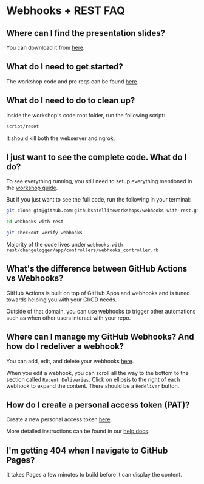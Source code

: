 # Webhooks + REST FAQ

## Where can I find the presentation slides?

You can download it from [here](https://speakerdeck.com/bswinnerton/building-github-integrations-with-webhooks-and-rest).

## What do I need to get started?

The workshop code and pre reqs can be found [here](https://github.com/githubsatelliteworkshops/webhooks-with-rest#mega-prerequisites).

## What do I need to do to clean up?

Inside the workshop's code root folder, run the following script:

```bash
script/reset
```

It should kill both the webserver and ngrok.

## I just want to see the complete code. What do I do?

To see everything running, you still need to setup everything mentioned in the [workshop guide](https://github.com/githubsatelliteworkshops/webhooks-with-rest/blob/master/workshop.md ).

But if you just want to see the full code, run the following in your terminal:

```bash
git clone git@github.com:githubsatelliteworkshops/webhooks-with-rest.git

cd webhooks-with-rest

git checkout verify-webhooks
```

Majority of the code lives under `webhooks-with-rest/changelogger/app/controllers/webhooks_controller.rb`

## What's the difference between GitHub Actions vs Webhooks?

GitHub Actions is built on top of GitHub Apps and webhooks and is tuned towards helping you with your CI/CD needs.

Outside of that domain, you can use webhooks to trigger other automations such as when other users interact with your repo.

## Where can I manage my GitHub Webhooks? And how do I redeliver a webhook?

You can add, edit, and delete your webhooks [here](https://github.com/jovel/webhooks-with-rest/settings/hooks).

When you edit a webhook, you can scroll all the way to the bottom to the section called `Recent Deliveries`. Click on ellipsis to the right of each webhook to expand the content. There should be a `Redeliver` button.

## How do I create a personal access token (PAT)?

Create a new personal access token [here](https://github.com/settings/tokens/new).

More detailed instructions can be found in our [help docs](https://help.github.com/en/github/authenticating-to-github/creating-a-personal-access-token-for-the-command-line).

## I'm getting 404 when I navigate to GitHub Pages?

It takes Pages a few minutes to build before it can display the content.
